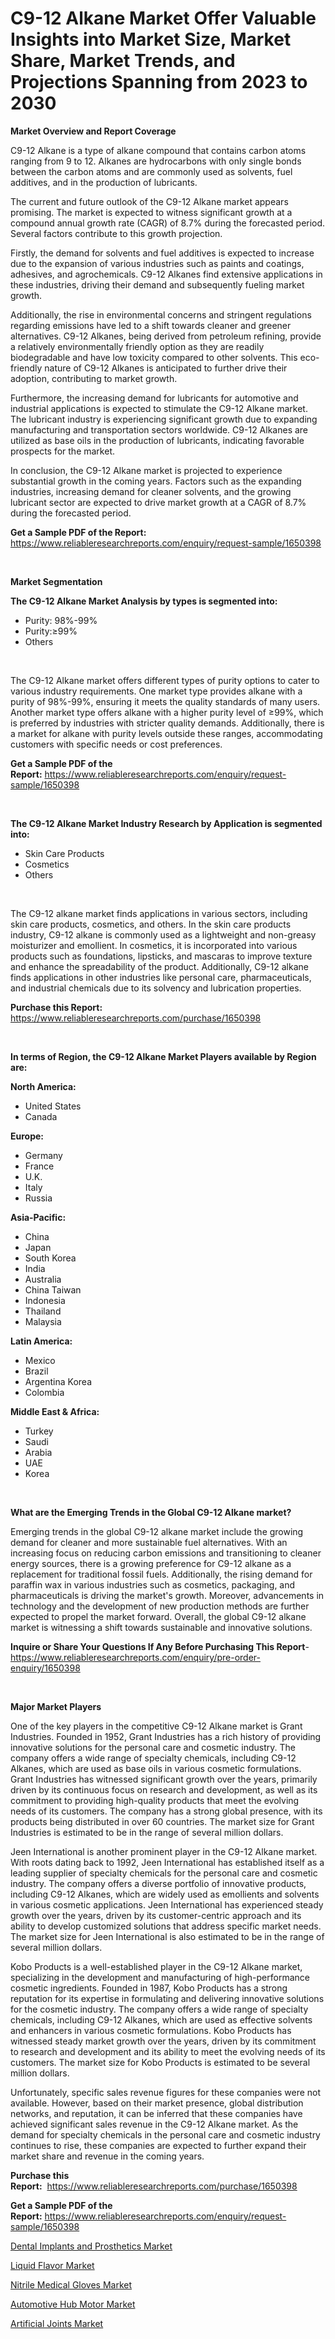<p><h1>C9-12 Alkane Market Offer Valuable Insights into Market Size, Market Share, Market Trends, and Projections Spanning from 2023 to 2030</h1></p><p><strong>Market Overview and Report Coverage</strong></p>
<p><p>C9-12 Alkane is a type of alkane compound that contains carbon atoms ranging from 9 to 12. Alkanes are hydrocarbons with only single bonds between the carbon atoms and are commonly used as solvents, fuel additives, and in the production of lubricants.</p><p>The current and future outlook of the C9-12 Alkane market appears promising. The market is expected to witness significant growth at a compound annual growth rate (CAGR) of 8.7% during the forecasted period. Several factors contribute to this growth projection.</p><p>Firstly, the demand for solvents and fuel additives is expected to increase due to the expansion of various industries such as paints and coatings, adhesives, and agrochemicals. C9-12 Alkanes find extensive applications in these industries, driving their demand and subsequently fueling market growth.</p><p>Additionally, the rise in environmental concerns and stringent regulations regarding emissions have led to a shift towards cleaner and greener alternatives. C9-12 Alkanes, being derived from petroleum refining, provide a relatively environmentally friendly option as they are readily biodegradable and have low toxicity compared to other solvents. This eco-friendly nature of C9-12 Alkanes is anticipated to further drive their adoption, contributing to market growth.</p><p>Furthermore, the increasing demand for lubricants for automotive and industrial applications is expected to stimulate the C9-12 Alkane market. The lubricant industry is experiencing significant growth due to expanding manufacturing and transportation sectors worldwide. C9-12 Alkanes are utilized as base oils in the production of lubricants, indicating favorable prospects for the market.</p><p>In conclusion, the C9-12 Alkane market is projected to experience substantial growth in the coming years. Factors such as the expanding industries, increasing demand for cleaner solvents, and the growing lubricant sector are expected to drive market growth at a CAGR of 8.7% during the forecasted period.</p></p>
<p><strong>Get a Sample PDF of the Report:</strong> <a href="https://www.reliableresearchreports.com/enquiry/request-sample/1650398">https://www.reliableresearchreports.com/enquiry/request-sample/1650398</a></p>
<p>&nbsp;</p>
<p><strong>Market Segmentation</strong></p>
<p><strong>The C9-12 Alkane Market Analysis by types is segmented into:</strong></p>
<p><ul><li>Purity: 98%-99%</li><li>Purity:≥99%</li><li>Others</li></ul></p>
<p>&nbsp;</p>
<p><p>The C9-12 Alkane market offers different types of purity options to cater to various industry requirements. One market type provides alkane with a purity of 98%-99%, ensuring it meets the quality standards of many users. Another market type offers alkane with a higher purity level of ≥99%, which is preferred by industries with stricter quality demands. Additionally, there is a market for alkane with purity levels outside these ranges, accommodating customers with specific needs or cost preferences.</p></p>
<p><strong>Get a Sample PDF of the Report:</strong>&nbsp;<a href="https://www.reliableresearchreports.com/enquiry/request-sample/1650398">https://www.reliableresearchreports.com/enquiry/request-sample/1650398</a></p>
<p>&nbsp;</p>
<p><strong>The C9-12 Alkane Market Industry Research by Application is segmented into:</strong></p>
<p><ul><li>Skin Care Products</li><li>Cosmetics</li><li>Others</li></ul></p>
<p>&nbsp;</p>
<p><p>The C9-12 alkane market finds applications in various sectors, including skin care products, cosmetics, and others. In the skin care products industry, C9-12 alkane is commonly used as a lightweight and non-greasy moisturizer and emollient. In cosmetics, it is incorporated into various products such as foundations, lipsticks, and mascaras to improve texture and enhance the spreadability of the product. Additionally, C9-12 alkane finds applications in other industries like personal care, pharmaceuticals, and industrial chemicals due to its solvency and lubrication properties.</p></p>
<p><strong>Purchase this Report:</strong>&nbsp; <a href="https://www.reliableresearchreports.com/purchase/1650398">https://www.reliableresearchreports.com/purchase/1650398</a></p>
<p>&nbsp;</p>
<p><strong>In terms of Region, the C9-12 Alkane Market Players available by Region are:</strong></p>
<p>
    <p> <strong> North America: </strong>
        <ul>
            <li>United States</li>
            <li>Canada</li>
        </ul>
        </p> 
    <p> <strong> Europe: </strong>
        <ul>
            <li>Germany</li>
            <li>France</li>
            <li>U.K.</li>
            <li>Italy</li>
            <li>Russia</li>
        </ul>
        </p> 
    <p> <strong> Asia-Pacific: </strong>
        <ul>
            <li>China</li>
            <li>Japan</li>
            <li>South Korea</li>
            <li>India</li>
            <li>Australia</li>
            <li>China Taiwan</li>
            <li>Indonesia</li>
            <li>Thailand</li>
            <li>Malaysia</li>
        </ul>
        </p> 
    <p> <strong> Latin America: </strong>
        <ul>
            <li>Mexico</li>
            <li>Brazil</li>
            <li>Argentina Korea</li>
            <li>Colombia</li>
        </ul>
        </p> 
    <p> <strong> Middle East & Africa: </strong>
        <ul>
            <li>Turkey</li>
            <li>Saudi</li>
            <li>Arabia</li>
            <li>UAE</li>
            <li>Korea</li>
        </ul>
    </p>
    </p>
<p>&nbsp;</p>
<p><strong>What are the Emerging Trends in the Global C9-12 Alkane market?</strong></p>
<p><p>Emerging trends in the global C9-12 alkane market include the growing demand for cleaner and more sustainable fuel alternatives. With an increasing focus on reducing carbon emissions and transitioning to cleaner energy sources, there is a growing preference for C9-12 alkane as a replacement for traditional fossil fuels. Additionally, the rising demand for paraffin wax in various industries such as cosmetics, packaging, and pharmaceuticals is driving the market's growth. Moreover, advancements in technology and the development of new production methods are further expected to propel the market forward. Overall, the global C9-12 alkane market is witnessing a shift towards sustainable and innovative solutions.</p></p>
<p><strong>Inquire or Share Your Questions If Any Before Purchasing This Report</strong>- <a href="https://www.reliableresearchreports.com/enquiry/pre-order-enquiry/1650398">https://www.reliableresearchreports.com/enquiry/pre-order-enquiry/1650398</a></p>
<p>&nbsp;</p>
<p><strong>Major Market Players</strong></p>
<p><p>One of the key players in the competitive C9-12 Alkane market is Grant Industries. Founded in 1952, Grant Industries has a rich history of providing innovative solutions for the personal care and cosmetic industry. The company offers a wide range of specialty chemicals, including C9-12 Alkanes, which are used as base oils in various cosmetic formulations. Grant Industries has witnessed significant growth over the years, primarily driven by its continuous focus on research and development, as well as its commitment to providing high-quality products that meet the evolving needs of its customers. The company has a strong global presence, with its products being distributed in over 60 countries. The market size for Grant Industries is estimated to be in the range of several million dollars.</p><p>Jeen International is another prominent player in the C9-12 Alkane market. With roots dating back to 1992, Jeen International has established itself as a leading supplier of specialty chemicals for the personal care and cosmetic industry. The company offers a diverse portfolio of innovative products, including C9-12 Alkanes, which are widely used as emollients and solvents in various cosmetic applications. Jeen International has experienced steady growth over the years, driven by its customer-centric approach and its ability to develop customized solutions that address specific market needs. The market size for Jeen International is also estimated to be in the range of several million dollars.</p><p>Kobo Products is a well-established player in the C9-12 Alkane market, specializing in the development and manufacturing of high-performance cosmetic ingredients. Founded in 1987, Kobo Products has a strong reputation for its expertise in formulating and delivering innovative solutions for the cosmetic industry. The company offers a wide range of specialty chemicals, including C9-12 Alkanes, which are used as effective solvents and enhancers in various cosmetic formulations. Kobo Products has witnessed steady market growth over the years, driven by its commitment to research and development and its ability to meet the evolving needs of its customers. The market size for Kobo Products is estimated to be several million dollars.</p><p>Unfortunately, specific sales revenue figures for these companies were not available. However, based on their market presence, global distribution networks, and reputation, it can be inferred that these companies have achieved significant sales revenue in the C9-12 Alkane market. As the demand for specialty chemicals in the personal care and cosmetic industry continues to rise, these companies are expected to further expand their market share and revenue in the coming years.</p></p>
<p><strong>Purchase this Report:</strong>&nbsp;&nbsp;<a href="https://www.reliableresearchreports.com/purchase/1650398">https://www.reliableresearchreports.com/purchase/1650398</a></p>
<p></p>
<p><strong>Get a Sample PDF of the Report:</strong>&nbsp;<a href="https://www.reliableresearchreports.com/enquiry/request-sample/1650398">https://www.reliableresearchreports.com/enquiry/request-sample/1650398</a></p>
<p><p><a href="https://www.linkedin.com/pulse/dental-implants-prosthetics-market-research-report-provides/">Dental Implants and Prosthetics Market</a></p><p><a href="https://www.linkedin.com/pulse/decoding-liquid-flavor-market-deep-dive-latest-trends-segmentation/">Liquid Flavor Market</a></p><p><a href="https://www.linkedin.com/pulse/nitrile-medical-gloves-market-research-report-provides-thorough/">Nitrile Medical Gloves Market</a></p><p><a href="https://medium.com/@bradomar67436/automotive-hub-motor-market-size-growth-forecast-2023-2030-8ad43d4f1852">Automotive Hub Motor Market</a></p><p><a href="https://medium.com/@majorwalker1947/artificial-joints-market-size-cagr-trends-2024-2030-ceaaeda82182">Artificial Joints Market</a></p></p>